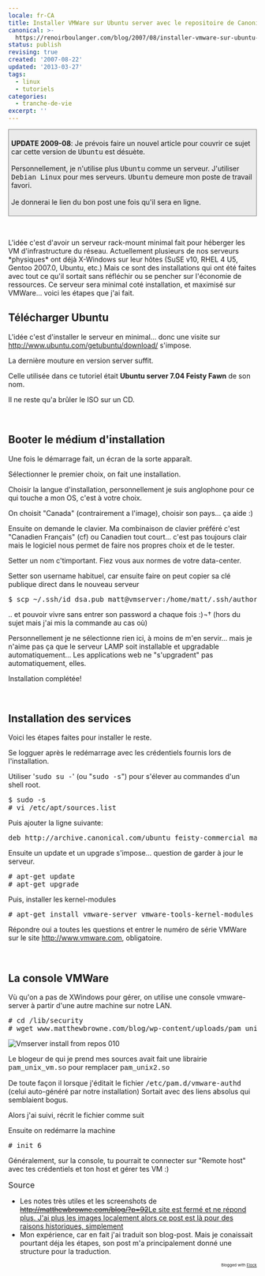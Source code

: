 ```yaml
---
locale: fr-CA
title: Installer VMWare sur Ubuntu server avec le repositoire de Canonical
canonical: >-
  https://renoirboulanger.com/blog/2007/08/installer-vmware-sur-ubuntu-server-avec-le-repositoire-de-canonical-10/
status: publish
revising: true
created: '2007-08-22'
updated: '2013-03-27'
tags:
  - linux
  - tutoriels
categories:
  - tranche-de-vie
excerpt: ''
---
```


<div style="padding:5px;border:1px solid #888;background:#eaeaea;">
<p><strong>UPDATE 2009-08</strong>: Je prévois faire un nouvel article pour couvrir ce sujet car cette version de <tt>Ubuntu</tt> est désuète.<br /><br />
Personnellement, je n'utilise plus <tt>Ubuntu</tt> comme un serveur. J'utiliser <tt>Debian Linux</tt> pour mes serveurs. <tt>Ubuntu</tt> demeure mon poste de travail favori.
<br /><br />
Je donnerai le lien du bon post une fois qu'il sera en ligne.</p>
</div>
<p>&nbsp;</p>


<p>L'idée c'est d'avoir un serveur rack-mount minimal fait pour héberger les VM d'infrastructure du réseau. Actuellement plusieurs de nos serveurs *physiques* ont déjà X-Windows sur leur hôtes (SuSE v10, RHEL 4 U5, Gentoo 2007.0, Ubuntu, etc.) Mais ce sont des installations qui ont été faites avec tout ce qu'il sortait sans réfléchir ou se pencher sur l'économie de ressources. Ce serveur sera minimal coté installation, et maximisé sur VMWare... voici les étapes que j'ai fait.</p>

<!--more-->

<h2>Télécharger Ubuntu</h2>
<p>L'idée c'est d'installer le serveur en minimal... donc une visite sur <a href="http://www.ubuntu.com/getubuntu/download/">http://www.ubuntu.com/getubuntu/download/</a> s'impose.</p>

<p>La dernière mouture en version server suffit.</p>

<p>Celle utilisée dans ce tutoriel était <strong>Ubuntu server 7.04 Feisty Fawn</strong> de son nom.</p>

<p>Il ne reste qu'a brûler le ISO sur un CD.</p>
<p>&nbsp;</p><p>


<h2>Booter le médium d'installation</h2>
</p><p>Une fois le démarrage fait, un écran de la sorte apparaît.</p>

<p>Sélectionner le premier choix, on fait une installation.</p>

<p>Choisir la langue d'installation, personnellement je suis anglophone pour ce qui touche a mon OS, c'est à votre choix.</p>

<p>On choisit "Canada" (contrairement a l'image), choisir son pays... ça aide :)</p>

<p>Ensuite on demande le clavier. Ma combinaison de clavier préféré c'est "Canadien Français" (cf) ou Canadien tout court... c'est pas toujours clair mais le logiciel nous permet de faire nos propres choix et de le tester.</p>

<p>Setter un nom c'timportant. Fiez vous aux normes de votre data-center.</p>

<p>Setter son username habituel, car ensuite faire on peut copier sa clé publique direct dans le nouveau serveur</p>

<pre lang="bash">$ scp ~/.ssh/id_dsa.pub matt@vmserver:/home/matt/.ssh/authorized_keys</pre>
<p>.. et pouvoir vivre sans entrer son password a chaque fois :)¬† (hors du sujet mais j'ai mis la commande au cas où)</p>

<p>Personnellement je ne sélectionne rien ici, à moins de m'en servir... mais je n'aime pas ça que le serveur LAMP soit installable et upgradable automatiquement... Les applications web ne "s'upgradent" pas automatiquement, elles.</p>

<p>Installation complétée!</p>
<p>&nbsp;</p><p>


<h2>Installation des services</h2>
</p><p>Voici les étapes faites pour installer le reste.</p>

<p>Se logguer après le redémarrage avec les crédentiels fournis lors de l'installation.</p>

<p>Utiliser '<tt>sudo su -</tt>' (ou "<tt>sudo -s</tt>") pour s'élever au commandes d'un shell root.</p> 
<pre lang="bash">$ sudo -s
# vi /etc/apt/sources.list</pre>

<p>Puis ajouter la ligne suivante:</p>
<pre lang="bash">deb http://archive.canonical.com/ubuntu feisty-commercial main</pre>

<p>Ensuite un update et un upgrade s'impose... question de garder à jour le serveur.</p>

<pre lang="bash"># apt-get update
# apt-get upgrade</pre>


<p>Puis, installer les kernel-modules</p>
<pre lang="bash"># apt-get install vmware-server vmware-tools-kernel-modules</pre>
<p>Répondre oui a toutes les questions et entrer le numéro de série VMWare sur le site <a href="http://www.vmware.com/">http://www.vmware.com</a>, obligatoire.</p>
<p>&nbsp;</p><p>

<h2>La console VMWare</h2>
</p><p>Vù qu'on a pas de XWindows pour gérer, on utilise une console vmware-server à partir d'une autre machine sur notre LAN.</p>
<pre lang="bash"># cd /lib/security
# wget www.matthewbrowne.com/blog/wp-content/uploads/pam_unix_vm.so</pre>
<img src="/wp-content/uploads/2007/08/21/Vmserverinstallfromrepos010_thumb.jpg" border="0" alt="Vmserver install from repos 010" />
<p>Le blogeur de qui je prend mes sources avait fait une librairie <span style="font-family: Courier;">pam_unix_vm.so</span> pour remplacer <span style="font-family: Courier;">pam_unix2.so</span></p>

<p>De toute façon il lorsque j'éditait le fichier <tt>/etc/pam.d/vmware-authd</tt> (celui auto-généré par notre installation) Sortait avec des liens absolus qui semblaient bogus.</p>

<p>Alors j'ai suivi, récrit le fichier comme suit</p>

<p>Ensuite on redémarre la machine
<pre lang="bash"># init 6</pre>
Généralement, sur la console, tu pourrait te connecter sur "Remote host" avec tes crédentiels et ton host et gérer tes VM :)</p>

<span style="font-size: medium;">Source</span>
<ul>
	<li>Les notes très utiles et les screenshots de <del><a href="http://matthewbrowne.com/blog/?p=92">http://matthewbrowne.com/blog/?p=92</a></del><ins>Le site est fermé et ne répond plus. J'ai plus les images localement alors ce post est là pour des raisons historiques, simplement</ins></li>
	<li>Mon expérience, car en fait j'ai traduit son blog-post. Mais je conaissait pourtant déja les étapes, son post m'a principalement donné une structure pour la traduction.</li>
</ul>
<p style="text-align: right; font-size: 8px">Blogged with <a title="Flock" href="http://www.flock.com/blogged-with-flock" target="_new">Flock</a></p>